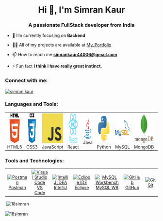 <h1 align="center">Hi 👋, I'm Simran Kaur</h1> 
<h3 align="center">A passionate FullStack developer from India</h3>

- 🌱 I’m currently focusing on **Backend**

- 👨‍💻 All of my projects are available at [My_Portfolio](https://simrankaurportfolioo.netlify.app/)

- 📫 How to reach me **simrankaur44006@gmail.com**

- ⚡ Fun fact **I think i have really great instinct.**

<h3 align="left">Connect with me:</h3>
<p align="left">
<a href="https://linkedin.com/in/simran kaur" target="blank"><img align="center" src="https://raw.githubusercontent.com/rahuldkjain/github-profile-readme-generator/master/src/images/icons/Social/linked-in-alt.svg" alt="simran kaur" height="30" width="40" /></a>
</p>

<h3 align="left">Languages and Tools:</h3>
<table>
  <tr>
    <td align="center" width="100">
      <a href="https://www.w3.org/html/" target="_blank" rel="noreferrer">
        <img src="https://raw.githubusercontent.com/devicons/devicon/master/icons/html5/html5-original-wordmark.svg" alt="HTML5" width="100" height="100"/>
      </a>
      <br/>HTML5
    </td>
    <td align="center" width="100">
      <a href="https://www.w3schools.com/css/" target="_blank" rel="noreferrer">
        <img src="https://raw.githubusercontent.com/devicons/devicon/master/icons/css3/css3-original-wordmark.svg" alt="CSS3" width="100" height="100"/>
      </a>
      <br/>CSS3
    </td>
    <td align="center" width="100">
      <a href="https://developer.mozilla.org/en-US/docs/Web/JavaScript" target="_blank" rel="noreferrer">
        <img src="https://raw.githubusercontent.com/devicons/devicon/master/icons/javascript/javascript-original.svg" alt="JavaScript" width="100" height="100"/>
      </a>
      <br/>JavaScript
    </td>
    <td align="center" width="100">
      <a href="https://reactjs.org/" target="_blank" rel="noreferrer">
        <img src="https://raw.githubusercontent.com/devicons/devicon/master/icons/react/react-original-wordmark.svg" alt="React" width="100" height="100"/>
      </a>
      <br/>React
    </td>
     <td align="center" width="100">
      <a href="https://www.java.com" target="_blank" rel="noreferrer">
        <img src="https://raw.githubusercontent.com/devicons/devicon/master/icons/java/java-original.svg" alt="Java" width="70" height="70"/>
      </a>
      <br/>Java
    </td>
    <td align="center" width="100">
      <a href="https://www.python.org" target="_blank" rel="noreferrer">
        <img src="https://raw.githubusercontent.com/devicons/devicon/master/icons/python/python-original.svg" alt="Python" width="100" height="100"/>
      </a>
      <br/>Python
    </td>
    <td align="center" width="100">
      <a href="https://www.mysql.com/" target="_blank" rel="noreferrer">
        <img src="https://raw.githubusercontent.com/devicons/devicon/master/icons/mysql/mysql-original-wordmark.svg" alt="MySQL" width="100" height="100"/>
      </a>
      <br/>MySQL
    </td>
    <td align="center" width="100">
      <a href="https://www.mongodb.com" target="_blank" rel="noreferrer">
        <img src="https://raw.githubusercontent.com/devicons/devicon/master/icons/mongodb/mongodb-original-wordmark.svg" alt="MongoDB" width="100" height="100"/>
      </a>
      <br/>MongoDB
    </td>
  <td align="center" width="100">
      <a href="https://expressjs.com" target="_blank" rel="noreferrer">
        <img src="https://raw.githubusercontent.com/devicons/devicon/master/icons/express/express-original-wordmark.svg" alt="Express.js" width="100" height="100" style="background-color:white;"/>
      </a>
      <br/>Express.js
    </td>

  </tr>
  
</table>


<h3 align="left">Tools and Technologies:</h3>
<table>
  <tr>
    <td align="center" width="100">
      <a href="https://www.postman.com/" target="_blank" rel="noreferrer">
        <img src="https://www.vectorlogo.zone/logos/getpostman/getpostman-icon.svg" alt="Postman" width="50" height="50"/>
        <br/>Postman
      </a>
    </td>
    <td align="center" width="100">
      <a href="https://code.visualstudio.com/" target="_blank" rel="noreferrer">
        <img src="https://cdn.jsdelivr.net/gh/devicons/devicon/icons/vscode/vscode-original.svg" alt="Visual Studio Code" width="50" height="50"/>
        <br/>VS Code
      </a>
    </td>
    <td align="center" width="100">
      <a href="https://www.jetbrains.com/idea/" target="_blank" rel="noreferrer">
        <img src="https://cdn.jsdelivr.net/gh/devicons/devicon/icons/intellij/intellij-original.svg" alt="IntelliJ IDEA" width="50" height="50"/>
        <br/>IntelliJ
      </a>
    </td>
    <td align="center" width="100">
      <a href="https://www.eclipse.org/ide/" target="_blank" rel="noreferrer">
        <img src="https://cdn.jsdelivr.net/gh/devicons/devicon/icons/eclipse/eclipse-original.svg" alt="Eclipse IDE" width="50" height="50"/>
        <br/>Eclipse
      </a>
    </td>
    <td align="center" width="100">
      <a href="https://www.mysql.com/products/workbench/" target="_blank" rel="noreferrer">
        <img src="https://cdn.jsdelivr.net/gh/devicons/devicon/icons/mysql/mysql-original-wordmark.svg" alt="MySQL Workbench" width="50" height="50"/>
        <br/>MySQL WB
      </a>
    </td>
    <td align="center" width="100">
      <a href="https://github.com/" target="_blank" rel="noreferrer">
        <img src="https://cdn.jsdelivr.net/gh/devicons/devicon/icons/github/github-original-wordmark.svg" alt="GitHub" width="50" height="50"/>
        <br/>GitHub
      </a>
    </td>
    <td align="center" width="100">
      <a href="https://git-scm.com/" target="_blank" rel="noreferrer">
        <img src="https://cdn.jsdelivr.net/gh/devicons/devicon/icons/git/git-original-wordmark.svg" alt="Git" width="50" height="50"/>
        <br/>Git
      </a>
    </td>


  </tr>
</table>




<p>&nbsp;<img align="center" src="https://github-readme-stats.vercel.app/api?username=18simran&show_icons=true&locale=en" alt="18simran" /></p>

<p><img align="center" src="https://github-readme-streak-stats.herokuapp.com/?user=18simran&" alt="18simran" /></p>

